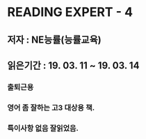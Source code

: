 # READING EXPERT - 4

## 저자 :  NE능률(능률교육)

## 읽은기간 : 19. 03. 11 ~ 19. 03. 14

### 출퇴근용

### 영어 좀 잘하는 고3 대상용 책.

### 특이사항 없음 잘읽었음.
